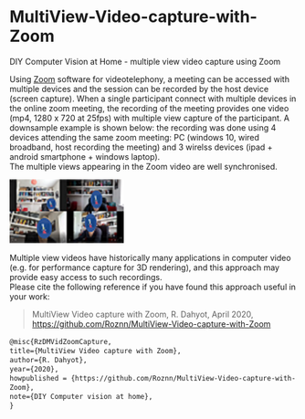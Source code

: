 # MultiView-Video-capture-with-Zoom

DIY Computer Vision at Home  -  multiple view video capture using Zoom


Using [Zoom](https://zoom.us/) software for videotelephony, a meeting can be accessed with multiple devices 
and the session can be recorded by the host device (screen capture). When a single participant connect with multiple devices in the online zoom meeting, 
the recording of the meeting provides one video (mp4, 1280 x 720 at 25fps) with  multiple view capture of the participant. 
A downsample example is shown below: the recording was done using 4 devices attending the same zoom meeting:  PC (windows 10, wired broadband, host recording the meeting) 
and 3 wirelss devices (ipad + android smartphone + windows laptop).  
The multiple views appearing in the Zoom video are  well synchronised.

<img width="200" alt="multiple video video capture" src="ZoomImageppt.png">

 
Multiple view videos have historically many applications in computer video 
(e.g. for performance capture for 3D rendering), and this approach may 
provide easy access to such recordings.  
Please cite the following reference if you have found this approach useful in your work: 

> MultiView Video capture with Zoom, R. Dahyot, April 2020, https://github.com/Roznn/MultiView-Video-capture-with-Zoom

```
@misc{RzDMVidZoomCapture,
title={MultiView Video capture with Zoom},
author={R. Dahyot},
year={2020},
howpublished = {https://github.com/Roznn/MultiView-Video-capture-with-Zoom},
note={DIY Computer vision at home},
}
```